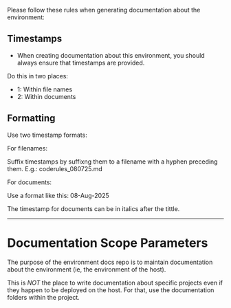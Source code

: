 Please follow these rules when generating documentation about the environment:

## Timestamps

- When creating documentation about this environment, you should always ensure that timestamps are provided. 

Do this in two places:

- 1: Within file names
- 2: Within documents

## Formatting

Use two timestamp formats:

For filenames:

Suffix timestamps by suffixng them to a filename with a hyphen preceding them. E.g.: coderules_080725.md

For documents:

Use a format like this: 08-Aug-2025

The timestamp for documents can be in italics after the tittle.

----

# Documentation Scope Parameters

The purpose of the environment docs repo is to maintain documentation about the environment (ie, the environment of the host).

This is *NOT* the place to write documentation about specific projects even if they happen to be deployed on the host. For that, use the documentation folders within the project. 